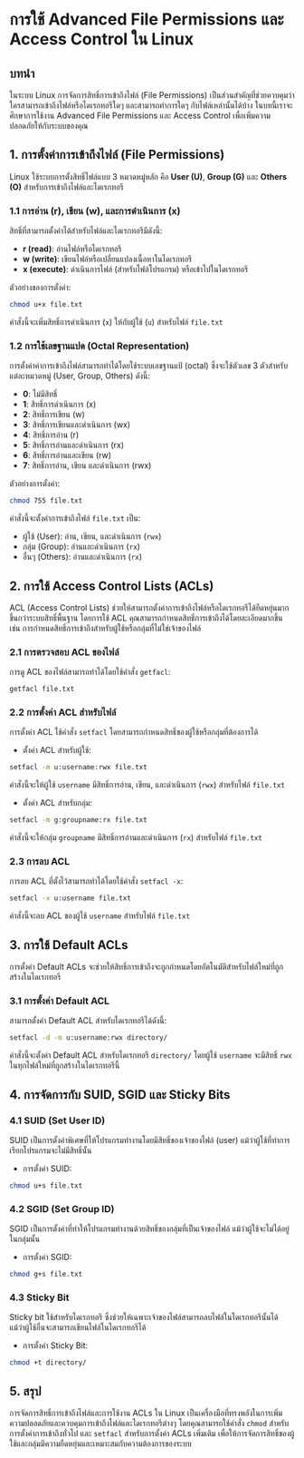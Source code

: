 # การใช้ Advanced File Permissions และ Access Control ใน Linux

## บทนำ

ในระบบ Linux การจัดการสิทธิ์การเข้าถึงไฟล์ (File Permissions) เป็นส่วนสำคัญที่ช่วยควบคุมว่าใครสามารถเข้าถึงไฟล์หรือไดเรกทอรีใดๆ และสามารถทำการใดๆ กับไฟล์เหล่านั้นได้บ้าง ในบทนี้เราจะศึกษาการใช้งาน Advanced File Permissions และ Access Control เพื่อเพิ่มความปลอดภัยให้กับระบบของคุณ

## 1. การตั้งค่าการเข้าถึงไฟล์ (File Permissions)

Linux ใช้ระบบการตั้งสิทธิ์ไฟล์แบบ 3 หมวดหมู่หลัก คือ **User (U)**, **Group (G)** และ **Others (O)** สำหรับการเข้าถึงไฟล์และไดเรกทอรี

### 1.1 การอ่าน (r), เขียน (w), และการดำเนินการ (x)

สิทธิ์ที่สามารถตั้งค่าได้สำหรับไฟล์และไดเรกทอรีมีดังนี้:
- **r (read)**: อ่านไฟล์หรือไดเรกทอรี
- **w (write)**: เขียนไฟล์หรือเปลี่ยนแปลงเนื้อหาในไดเรกทอรี
- **x (execute)**: ดำเนินการไฟล์ (สำหรับไฟล์โปรแกรม) หรือเข้าไปในไดเรกทอรี

ตัวอย่างของการตั้งค่า:

```bash
chmod u+x file.txt
```

คำสั่งนี้จะเพิ่มสิทธิ์การดำเนินการ (`x`) ให้กับผู้ใช้ (`u`) สำหรับไฟล์ `file.txt`

### 1.2 การใช้เลขฐานแปด (Octal Representation)

การตั้งค่าค่าการเข้าถึงไฟล์สามารถทำได้โดยใช้ระบบเลขฐานแป้ (octal) ซึ่งจะใช้ตัวเลข 3 ตัวสำหรับแต่ละหมวดหมู่ (User, Group, Others) ดังนี้:

- **0**: ไม่มีสิทธิ์
- **1**: สิทธิ์การดำเนินการ (x)
- **2**: สิทธิ์การเขียน (w)
- **3**: สิทธิ์การเขียนและดำเนินการ (wx)
- **4**: สิทธิ์การอ่าน (r)
- **5**: สิทธิ์การอ่านและดำเนินการ (rx)
- **6**: สิทธิ์การอ่านและเขียน (rw)
- **7**: สิทธิ์การอ่าน, เขียน และดำเนินการ (rwx)

ตัวอย่างการตั้งค่า:

```bash
chmod 755 file.txt
```

คำสั่งนี้จะตั้งค่าการเข้าถึงไฟล์ `file.txt` เป็น:
- ผู้ใช้ (User): อ่าน, เขียน, และดำเนินการ (`rwx`)
- กลุ่ม (Group): อ่านและดำเนินการ (`rx`)
- อื่นๆ (Others): อ่านและดำเนินการ (`rx`)

## 2. การใช้ Access Control Lists (ACLs)

ACL (Access Control Lists) ช่วยให้สามารถตั้งค่าการเข้าถึงไฟล์หรือไดเรกทอรีได้ยืดหยุ่นมากขึ้นกว่าระบบสิทธิ์พื้นฐาน โดยการใช้ ACL คุณสามารถกำหนดสิทธิ์การเข้าถึงได้โดยละเอียดมากขึ้น เช่น การกำหนดสิทธิ์การเข้าถึงสำหรับผู้ใช้หรือกลุ่มที่ไม่ใช่เจ้าของไฟล์

### 2.1 การตรวจสอบ ACL ของไฟล์

การดู ACL ของไฟล์สามารถทำได้โดยใช้คำสั่ง `getfacl`:

```bash
getfacl file.txt
```

### 2.2 การตั้งค่า ACL สำหรับไฟล์

การตั้งค่า ACL ใช้คำสั่ง `setfacl` โดยสามารถกำหนดสิทธิ์ของผู้ใช้หรือกลุ่มที่ต้องการได้

- ตั้งค่า ACL สำหรับผู้ใช้:

```bash
setfacl -m u:username:rwx file.txt
```

คำสั่งนี้จะให้ผู้ใช้ `username` มีสิทธิ์การอ่าน, เขียน, และดำเนินการ (`rwx`) สำหรับไฟล์ `file.txt`

- ตั้งค่า ACL สำหรับกลุ่ม:

```bash
setfacl -m g:groupname:rx file.txt
```

คำสั่งนี้จะให้กลุ่ม `groupname` มีสิทธิ์การอ่านและดำเนินการ (`rx`) สำหรับไฟล์ `file.txt`

### 2.3 การลบ ACL

การลบ ACL ที่ตั้งไว้สามารถทำได้โดยใช้คำสั่ง `setfacl -x`:

```bash
setfacl -x u:username file.txt
```

คำสั่งนี้จะลบ ACL ของผู้ใช้ `username` สำหรับไฟล์ `file.txt`

## 3. การใช้ Default ACLs

การตั้งค่า Default ACLs จะช่วยให้สิทธิ์การเข้าถึงจะถูกกำหนดโดยอัตโนมัติสำหรับไฟล์ใหม่ที่ถูกสร้างในไดเรกทอรี

### 3.1 การตั้งค่า Default ACL

สามารถตั้งค่า Default ACL สำหรับไดเรกทอรีได้ดังนี้:

```bash
setfacl -d -m u:username:rwx directory/
```

คำสั่งนี้จะตั้งค่า Default ACL สำหรับไดเรกทอรี `directory/` โดยผู้ใช้ `username` จะมีสิทธิ์ `rwx` ในทุกไฟล์ใหม่ที่ถูกสร้างในไดเรกทอรีนี้

## 4. การจัดการกับ SUID, SGID และ Sticky Bits

### 4.1 SUID (Set User ID)

SUID เป็นการตั้งค่าพิเศษที่ให้โปรแกรมทำงานโดยมีสิทธิ์ของเจ้าของไฟล์ (user) แม้ว่าผู้ใช้ที่ทำการเรียกโปรแกรมจะไม่มีสิทธิ์นั้น

- การตั้งค่า SUID:

```bash
chmod u+s file.txt
```

### 4.2 SGID (Set Group ID)

SGID เป็นการตั้งค่าที่ทำให้โปรแกรมทำงานด้วยสิทธิ์ของกลุ่มที่เป็นเจ้าของไฟล์ แม้ว่าผู้ใช้จะไม่ได้อยู่ในกลุ่มนั้น

- การตั้งค่า SGID:

```bash
chmod g+s file.txt
```

### 4.3 Sticky Bit

Sticky bit ใช้สำหรับไดเรกทอรี ซึ่งช่วยให้เฉพาะเจ้าของไฟล์สามารถลบไฟล์ในไดเรกทอรีนั้นได้ แม้ว่าผู้ใช้อื่นจะสามารถเขียนไฟล์ในไดเรกทอรีได้

- การตั้งค่า Sticky Bit:

```bash
chmod +t directory/
```

## 5. สรุป

การจัดการสิทธิ์การเข้าถึงไฟล์และการใช้งาน ACLs ใน Linux เป็นเครื่องมือที่ทรงพลังในการเพิ่มความปลอดภัยและควบคุมการเข้าถึงไฟล์และไดเรกทอรีต่างๆ โดยคุณสามารถใช้คำสั่ง `chmod` สำหรับการตั้งค่าการเข้าถึงทั่วไป และ `setfacl` สำหรับการตั้งค่า ACLs เพิ่มเติม เพื่อให้การจัดการสิทธิ์ของผู้ใช้และกลุ่มมีความยืดหยุ่นและเหมาะสมกับความต้องการของระบบ